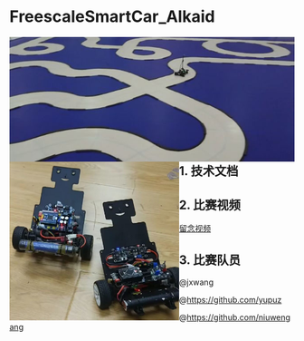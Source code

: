 # FreescaleSmartCar_Alkaid

<img src="pic2.jpeg" align="left"   />    <img src="pic1.jpeg"  width = "300" height = "280" align="left"  />  

















## 1. 技术文档
## 2. 比赛视频
[留念视频](https://www.bilibili.com/video/BV1qV411e72Q/?spm_id_from=333.999.0.0)

## 3. 比赛队员

@jxwang

@https://github.com/yupuz

@https://github.com/niuwengang  

